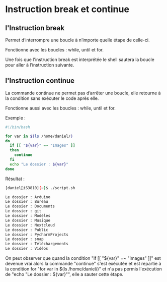 # Instruction break et continue

## l'Instruction break

Permet d’interrompre une boucle à n’importe quelle étape de celle-ci.

Fonctionne avec les boucles : while, until et for.

Une fois que l'instruction break est interprétée le shell sautera la boucle pour aller à l’instruction suivante.

## l'Instruction continue

La commande continue ne permet pas d’arrêter une boucle, elle retourne à la condition sans exécuter le code après elle.

Fonctionne aussi avec les boucles : while, until et for.

Exemple :

```bash
#!/bin/bash

for var in $(ls /home/daniel/)
do
  if [[ "${var}" =~ "Images" ]]
  then
    continue
  fi
  echo "Le dossier : ${var}"
done             
``` 

Résultat :

```bash
[daniel🐧iS3810](~)$ ./script.sh 

Le dossier : Arduino
Le dossier : Bureau
Le dossier : Documents
Le dossier : git
Le dossier : Modèles
Le dossier : Musique
Le dossier : Nextcloud
Le dossier : Public
Le dossier : PycharmProjects
Le dossier : snap
Le dossier : Téléchargements
Le dossier : Vidéos

```

On peut observer que quand la condition "if [[ "${var}" =~ "Images" ]]" est devenue vrai alors la commande "continue" s'est exécutée et est repartie à la condition for "for var in $(ls /home/daniel/)" et n'a pas permis l'exécution de "echo "Le dossier : ${var}"", elle a sauter cette étape.

